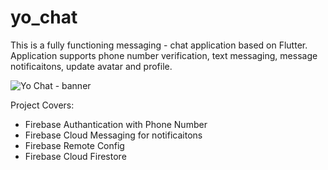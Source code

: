 # yo_chat

This is a fully functioning messaging - chat application based on Flutter. Application supports phone number verification, text messaging, message notificaitons, update avatar and profile.

![Yo Chat - banner](https://user-images.githubusercontent.com/67879777/172612979-d32daa0f-1ed7-4f8e-916d-263efc94644a.png)

Project Covers: 
  - Firebase Authantication with Phone Number
  - Firebase Cloud Messaging for notificaitons
  - Firebase Remote Config
  - Firebase Cloud Firestore

